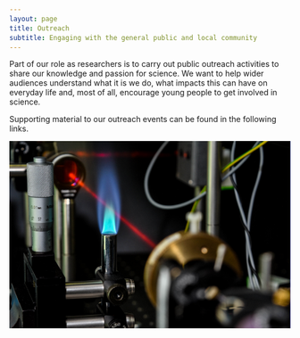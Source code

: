 ```yaml
---
layout: page
title: Outreach
subtitle: Engaging with the general public and local community
---
```


Part of our role as researchers is to carry out public outreach activities to share our knowledge and passion for science. We want to help wider audiences understand what it is we do, what impacts this can have on everyday life and, most of all, encourage young people to get involved in science.

Supporting material to our outreach events can be found in the following links.

<img src="/assets/img/laserflame.png" alt="Laser flam experiment" />


